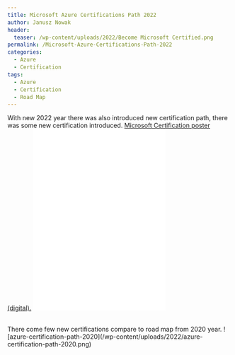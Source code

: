 ```yaml
---
title: Microsoft Azure Certifications Path 2022
author: Janusz Nowak
header:
  teaser: /wp-content/uploads/2022/Become Microsoft Certified.png
permalink: /Microsoft-Azure-Certifications-Path-2022
categories:
  - Azure
  - Certification
tags:
  - Azure
  - Certification
  - Road Map
---
```


With new 2022 year there was also introduced new certification path, there was some new certification introduced.
[Microsoft Certification poster (digital).](https://query.prod.cms.rt.microsoft.com/cms/api/am/binary/RE2PjDI)
<embed src="\wp-content\uploads\2022\Microsoft Certification poster (digital).pdf" type="application/pdf" height="410" />

<br/>
There come few new certifications compare to road map from 2020 year.
![azure-certification-path-2020](/wp-content/uploads/2022/azure-certification-path-2020.png)
